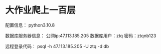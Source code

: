 # 大作业爬上一百层
配置信息：
python3.10.8



数据库服务器信息：
公网ip:47.113.185.205
数据库用户：ztq
密码：ztqnb123

远程登录代码：
psql -h 47.113.185.205 -U ztq -d db
